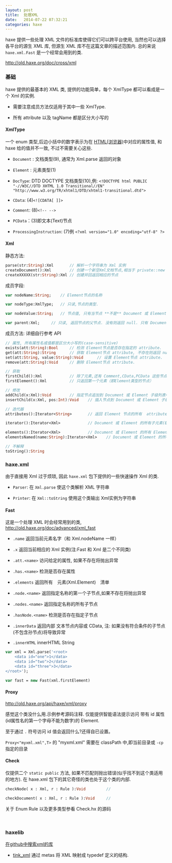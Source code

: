 ```yaml
---
layout: post
title:  处理XML
date:	2014-07-22 07:32:21
categories: haxe
---
```



haxe 提供一些处理 XML 文件的标准库使得它们可以跨平台使用, 当然也可以选择各平台的源生 XML 库, 但源生 XML 库不在这篇文章的描述范围内. 总的来说 `haxe.xml.Fast` 是一个经常会用到的类.

http://old.haxe.org/doc/cross/xml

<!-- more -->

### 基础

haxe 提供的最基本的 XML 类, 提供的功能简单，每个 XmlType 都可以看成是一个 Xml 的实例. 

 * 需要注意成员方法仅适用于其中一些 XmlType.

 * 所有 attribute 以及 tagName 都是区分大小写的

#### XmlType

一个 enum 类型,后边小括中的数字表示为在 [HTML(浏览器)](http://www.w3.org/TR/1998/REC-DOM-Level-1-19981001/level-one-core.html)中对应的属性值, 和 haxe 给的值并不一致, 不过不需要关心这些.

 * `Document` : 文档类型(9), 通常为 Xml.parse 返回的对象

 * `Element` : 元素类型(1)

 * `DocType`: DTD DOCTYPE 文档类型(10),例: `<!DOCTYPE html PUBLIC "-//W3C//DTD XHTML 1.0 Transitional//EN" "http://www.w3.org/TR/xhtml1/DTD/xhtml1-transitional.dtd">`

 * `CData`:  (4)`<![CDATA[ ]]>`

 * `Comment`:  (8)`<!-- -->`

 * `PCData`：(3)即文本(Text)节点

 * `ProcessingInstruction`: (7)例 `<?xml version="1.0" encoding="utf-8" ?>` 

#### Xml

静态方法:

```haxe
parse(str:String):Xml		// 解析一个字符串为 Xml 实例
createDocument():Xml		// 创建一个新空Xml文档节点,相当于 private::new Xml()
createXXXXX(str:String):Xml	// 创建并回返回相应的节点
```

成员字段:

```haxe
var nodeName:String;	// Element节点的名称

var nodeType:XmlType;	// 只读,节点的类型.

var nodeValue:String;	// 节点值, 只有当节点 **不是** Document 或 Element 类型时才有效.

var parent:Xml;		// 只读, 返回节点的父节点. 没有则返回 null. 只有 Document 或 Element 才能作为父节点.
```

成员方法: 详细自行参考 API

```haxe
// 属性, 所有属性名或值都是区分大小写的(case-sensitive)
exists(att:String):Bool		// 检测 Element节点是否存在指定的 attribute.
get(att:String):String		// 获取 Element节点 attribute, 不存在则返回 null.
set(att:String, value:String):Void		// 设置 Element节点 attribute.
remove(att:String):Void		// 删除 Element节点 attribute.

// 获取
firstChild():Xml			// 除了元素,还有 Comment,CData,PCData 这些节点,
firstElement():Xml			// 只返回第一个元素（即Element类型的节点）

// 修改
addChild(x:Xml):Void		// 指定节点追加到 Document 或 Element 子级列表中
insertChild(x:Xml, pos:Int):Void	// 插入节点到 Document 或 Element 子级列表的指定位置, 0 表示最前

// 迭代器
attributes():Iterator<String>		// 返回 Element 节点的所有  attribute names

iterator():Iterator<Xml>			// Document 或 Element 的所有子元素(Element,PCData,CData.....)

elements():Iterator<Xml>			// Document 或 Element 的所有 Element 子元素
elementsNamed(name:String):Iterator<Xml>	// Document 或 Element 的所有指定了名称的 Element 子元素

// 不解释
toString():String
```

### haxe.xml

由于直接用 Xml 过于烦琐, 因此 `haxe.xml` 包下提供的一些快速操作 Xml 的类.

 * `Parser`: 在 `Xml.parse` 使这个类解析 XML 字符串

 * `Printer`: 在 `Xml::toString` 使用这个类输出 Xml实例为字符串

#### Fast

这是一个处理 XML 时会经常用到的类, http://old.haxe.org/doc/advanced/xml_fast

 * `.name` 返回当前元素名字（和 Xml.nodeName 一样）

 * `.x` 返回当前相应的 Xml 实例(注:Fast 和 Xml 是二个不同类)

 * `.att.<name>` 访问给定的属性, 如果不存在将抛出异常

 * `.has.<name>` 检测是否存在属性

 * `.elements` 返回所有　元素(Xml.Element)　清单

 * `.node.<name>` 返回指定名称的第一个子节点,如果不存在将抛出异常

 * `.nodes.<name>` 返回指定名称的所有子节点

 * `.hasNode.<name>` 检测是否存在指定子节点

 * `.innerData` 返回内部 文本节点内容或 CData, 注: 如果没有符合条件的子节点(不包含孙节点)将导致异常

 * `.innerHTML` innerHTML String

```haxe
var xml = Xml.parse('<root>
	<data id="one">1</data>
	<data id="two">2</data>
	<data id="three">3</data>
</root>');

var fast = new Fast(xml.firstElement)
```

#### Proxy

http://old.haxe.org/api/haxe/xml/proxy

感觉这个类没什么用.示例参考源码注释. 仅能提供智能语法提示访问 带有 id 属性(id属性名的第一个字母不能为数字)的 Element. 

至于通过 `.` 符号访问 id 值会返回什么?还得自已设置。

`Proxy<"myxml.xml",T>` 的 "myxml.xml" 需要在 classPath 中,即当前目录或 `-cp` 指定的目录

#### Check

仅提供二个 `static public` 方法, 如果不匹配则抛出错误(似乎找不到这个类适用的地方). 在 haxe.xml 包下的其它奇怪的类也处于这个类的内部.

```haxe
checkNode( x : Xml, r : Rule ):Void			// 

checkDocument( x : Xml, r : Rule ):Void		//
```
关于 Enum Rule 以及更多类型参看 Check.hx 的源码

<br />

### haxelib

[在github中搜索xml的库](https://github.com/search?o=desc&q=xml+language%3Ahaxe&s=stars&type=Repositories&utf8=%E2%9C%93)

 * [tink_xml](https://github.com/haxetink/tink_xml) 通过 metas 将 XML 映射成 typedef 定义的结构.

